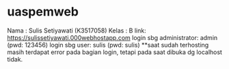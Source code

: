 # uaspemweb
Nama : Sulis Setiyawati (K3517058)
Kelas : B
link: https://sulissetiyawati.000webhostapp.com
login sbg administrator: admin (pwd: 123456)
login sbg user: sulis (pwd: sulis)
**saat sudah terhosting masih terdapat error pada bagian login, tetapi pada saat dibuka dg localhost tidak.
